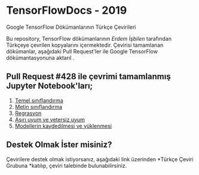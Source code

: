 # TensorFlowDocs - 2019
Google TensorFlow Dökümanlarının Türkçe Çevirileri

Bu repository, TensorFlow dökümanlarının *Erdem İşbilen* tarafından Türkçeye çevrilen kopyalarını içermektedir. Çevirisi tamamlanan dökümanlar, aşağıdaki Pull Request'ler ile Google TensorFlow dökümantasyonuna aktarıl .

## Pull Request #428 ile çevrimi tamamlanmış Jupyter Notebook'ları;

1. [Temel sınıflandırma](./basic_classification.ipynb)
2. [Metin sınıflandırma](./basic_text_classification.ipynb)
3. [Regrasyon](./basic_regression.ipynb)
4. [Aşırı uyum ve yetersiz uyum](./overfit_and_underfit.ipynb)
5. [Modellerin kaydedilmesi ve yüklenmesi](./save_and_restore_models.ipynb)

## Destek Olmak İster misiniz?
Çevirilere destek olmak istiyorsanız, aşağıdaki link üzerinden *Türkçe Çeviri Grubuna *katılıp, çeviri talebinde bulunabilirsiniz.

